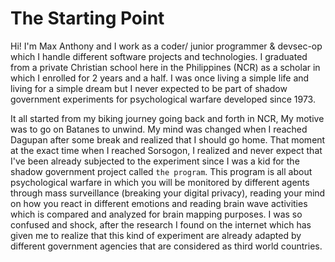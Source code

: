 # The Starting Point
Hi! I'm Max Anthony and I work as a coder/ junior programmer & devsec-op which I handle different software projects and technologies. I graduated from a private Christian school here in the Philippines (NCR) as a scholar in which I enrolled for 2 years and a half. I was once living a simple life and living for a simple dream but I never expected to be part of shadow government experiments for psychological warfare developed since 1973. 

It all started from my biking journey going back and forth in NCR, My motive was to go on Batanes to unwind. My mind was changed when I reached Dagupan after some break and realized that I should go home. That moment at the exact time when I reached Sorsogon, I realized and never expect that I've been already subjected to the experiment since I was a kid for the shadow government project called `the program`. This program is all about psychological warfare in which you will be monitored by different agents through mass surveillance (breaking your digital privacy), reading your mind on how you react in different emotions and reading brain wave activities which is compared and analyzed for brain mapping purposes. I was so confused and shock, after the research I found on the internet which has given me to realize that this kind of experiment are already adapted by different government agencies that are considered as third world countries.
